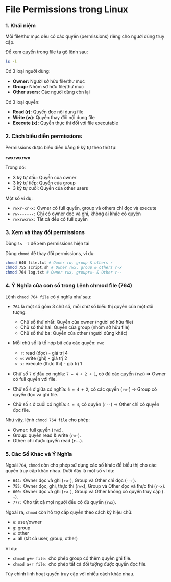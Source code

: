 
# File Permissions trong Linux  


###  1. Khái niệm

Mỗi file/thư mục đều có các quyền (permissions) riêng cho người dùng truy cập.

Để xem quyền trong file ta gõ lênh sau:  

```bash
ls -l

```


Có 3 loại người dùng:

- **Owner:** Người sở hữu file/thư mục
- **Group:** Nhóm sở hữu file/thư mục
- **Other users:** Các người dùng còn lại

Có 3 loại quyền:

- **Read (r):** Quyền đọc nội dung file
- **Write (w):** Quyền thay đổi nội dung file
- **Execute (x):** Quyền thực thi đối với file executable

### 2. Cách biểu diễn permissions

Permissions được biểu diễn bằng 9 ký tự theo thứ tự:


**rwxrwxrwx**

Trong đó:

- 3 ký tự đầu: Quyền của owner
- 3 ký tự tiếp: Quyền của group
- 3 ký tự cuối: Quyền của other users

Một số ví dụ:

- `rwxr-xr-x:` Owner có full quyền, group và others chỉ đọc và execute
- `rw-------:` Chỉ có owner đọc và ghi, không ai khác có quyền
- `rwxrwxrwx:` Tất cả đều có full quyền

### 3. Xem và thay đổi permissions

Dùng `ls -l` để xem permissions hiện tại

Dùng `chmod` để thay đổi permissions, ví dụ:

```bash
chmod 640 file.txt # Owner rw, group & others r
chmod 755 script.sh # Owner rwx, group & others r-x
chmod 764 log.txt # Owner rwx, grouprw- & Other r--

```

###  4. Ý Nghĩa của con số trong Lệnh chmod file (764)

Lệnh `chmod 764 file` có ý nghĩa như sau:

- `764` là một số gồm 3 chữ số, mỗi chữ số biểu thị quyền của một đối tượng:
  - Chữ số thứ nhất: Quyền của owner (người sở hữu file)
  - Chữ số thứ hai: Quyền của group (nhóm sở hữu file)
  - Chữ số thứ ba: Quyền của other (người dùng khác)

- Mỗi chữ số là tổ hợp bit của các quyền: `rwx`
  - `r`: read (đọc) - giá trị 4
  - `w`: write (ghi) - giá trị 2
  - `x`: execute (thực thi) - giá trị 1

- Chữ số `7` ở đầu có nghĩa: `7 = 4 + 2 + 1`, có đủ các quyền (`rwx`) => Owner có full quyền với file.

- Chữ số `6` ở giữa có nghĩa: `6 = 4 + 2`, có các quyền (`rw-`) => Group có quyền đọc và ghi file.

- Chữ số `4` ở cuối có nghĩa: `4 = 4`, có quyền (`r--`) => Other chỉ có quyền đọc file.

Như vậy, lệnh `chmod 764 file` cho phép:

- Owner: full quyền (`rwx`).
- Group: quyền read & write (`rw-`).
- Other: chỉ được quyền read (`r--`).

### 5. Các Số Khác và Ý Nghĩa

Ngoài `764`, `chmod` còn cho phép sử dụng các số khác để biểu thị cho các quyền truy cập khác nhau. Dưới đây là một số ví dụ:

- `644:` Owner đọc và ghi (`rw-`), Group và Other chỉ đọc (`--r`).
- `755:` Owner đọc, ghi, thực thi (`rwx`), Group và Other đọc và thực thi (`r-x`).
- `600:` Owner đọc và ghi (`rw-`), Group và Other không có quyền truy cập (`--`).
- `777:` Cho tất cả mọi người đều có đủ quyền (`rwx`).

Ngoài ra, `chmod` còn hỗ trợ cấp quyền theo cách ký hiệu chữ:

- `u`: user/owner
- `g`: group
- `o`: other
- `a`: all (tất cả user, group, other)

Ví dụ:

- `chmod g+w file:` cho phép group có thêm quyền ghi file.
- `chmod a+r file:` cho phép tất cả đối tượng được quyền đọc file.

Tùy chỉnh linh hoạt quyền truy cập với nhiều cách khác nhau.

